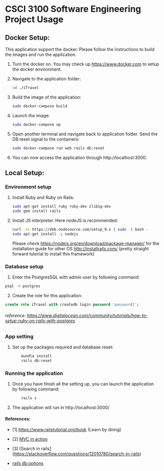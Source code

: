 # CSCI 3100 Software Engineering Project Usage

## Docker Setup:
This application support the docker. Please follow the instructions to build the images and run the application.

1. Turn the docker on. You may check up https://www.docker.com to setup the docker environment.

2. Navigate to the application folder:
    ```bash
    cd ./iTravel
    ```
3. Build the image of the application:
    ```bash
    sudo docker-compose build 
    ```
4. Launch the image:
    ```bash
    sudo docker-compose up
    ```
5. Open another terminal and navigate back to application folder. Send the DB reset signal to the containers:
    ```bash
    sudo docker-compose run web rails db:reset
    ```
6. You can now access the application through http://localhost:3000.

## Local Setup:

### Environment setup
1. Install Ruby and Ruby on Rails:
    ```bash
    sudo apt-get install ruby ruby-dev zlib1g-dev
    sudo gem install rails
    ```
2. Install JS interpreter. Here nodeJS is recommended:
    ```bash
    curl -sL https://deb.nodesource.com/setup_9.x | sudo -E bash -
    sudo apt-get install -y nodejs
    ```
    Please check https://nodejs.org/en/download/package-manager/ for the installation guide for other OS
http://installrails.com/ (pretty straight forward tutorial to install this framework)

### Database setup
1. Enter the PostgresSQL with admin user by following command:
```bash
psql -U postgres
```
2. Create the role for this application:
```sql
create role iTravel with createdb login password 'password1';
```
###### reference: https://www.digitalocean.com/community/tutorials/how-to-setup-ruby-on-rails-with-postgres

### App setting
1. Set up the packages required and database reset:
    ```bash
        bundle install
        rails db:reset
    ```

### Running the application
1. Once you have finish all the setting up, you can launch the application by following command:
    ```bash
        rails s
    ```
2. The application will run in http://localhost:3000/

#### References:
- [1] https://www.railstutorial.org/book (Learn by doing)
- [2] [MVC in action](https://www.railstutorial.org/book/toy_app#sec-mvc_in_action)
- [3] [Search in rails] (https://stackoverflow.com/questions/12010780/search-in-rails)

- [rails db:options](https://stackoverflow.com/questions/10301794/difference-between-rake-dbmigrate-dbreset-and-dbschemaload)
